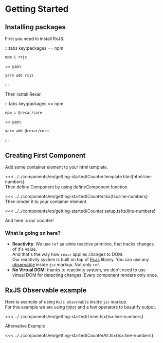 # Getting Started

## Installing packages

First you need to install RxJS.

:::tabs key:packages
== npm
```sh
npm i rxjs
```
== yarn
```sh
yarn add rxjs
```
:::

Then install Rexar.

:::tabs key:packages
== npm
```sh
npm i @rexar/core
```
== yarn
```sh
yarn add @rexar/core
```
:::

<script setup>
import Demo from '../../components/tools/Demo.vue'
import { Counter } from '../../components/en/getting-started/Counter.tsx'
import { Counter as CounterAlt } from '../../components/en/getting-started/CounterAlt.tsx'
import { Timer } from '../../components/en/getting-started/Timer.tsx'
</script>

## Creating First Component

Add some container element to your html template.

<<< ../../components/en/getting-started/Counter.template.html{html:line-numbers}  
Then define Component by using defineComponent function.

<<< ../../components/en/getting-started/Counter.tsx{tsx:line-numbers}  
Then render it to your container element.

<<< ../../components/en/getting-started/Counter.setup.ts{ts:line-numbers}

And here is our counter!
<Demo :is="Counter" />

### What is going on here?

- **Reactivity**: We use `ref` as simle reactive primitive, that tracks changes of it's value.  
  And that's the way how `rexar` applies changes to DOM.  
  Our reactivity system is built on top of [RxJs](https://rxjs.dev/) library. You can use any [observable](https://rxjs.dev/guide/observable) inside `jsx` markup. Not only `ref`.
- **No Virtual DOM**: thanks to reactivity system, we don't need to use virtual DOM for detecting changes. Every component renders only once.

## RxJS Observable example

Here is example of using `RxJs observable` inside `jsx` markup.  
For this example we are using [timer](https://rxjs.dev/api/index/function/timer) and a few operators to beautify output.

<<< ../../components/en/getting-started/Timer.tsx{tsx:line-numbers}
<Demo :is="Timer" />

Alternative Example

<<< ../../components/en/getting-started/CounterAlt.tsx{tsx:line-numbers}
<Demo :is="CounterAlt" />
